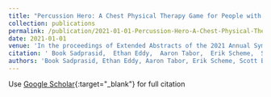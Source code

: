 ```yaml
---
title: "Percussion Hero: A Chest Physical Therapy Game for People with Cystic Fibrosis and their Caregivers"
collection: publications
permalink: /publication/2021-01-01-Percussion-Hero-A-Chest-Physical-Therapy-Game-for-People-with-Cystic-Fibrosis-and-their-Caregivers
date: 2021-01-01
venue: 'In the proceedings of Extended Abstracts of the 2021 Annual Symposium on Computer-Human Interaction in Play'
citation: ' Book Sadprasid,  Ethan Eddy,  Aaron Tabor,  Erik Scheme,  Scott Bateman, &quot;Percussion Hero: A Chest Physical Therapy Game for People with Cystic Fibrosis and their Caregivers.&quot; In the proceedings of Extended Abstracts of the 2021 Annual Symposium on Computer-Human Interaction in Play, 2021.'
authors: 'Book Sadprasid, Ethan Eddy, Aaron Tabor, Erik Scheme, Scott Bateman'
---
```

Use [Google Scholar](https://scholar.google.com/scholar?q=Percussion+Hero:+A+Chest+Physical+Therapy+Game+for+People+with+Cystic+Fibrosis+and+their+Caregivers){:target="_blank"} for full citation
